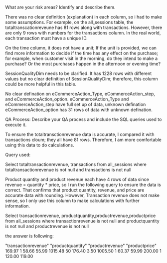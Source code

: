 What are your risk areas? Identify and describe them.


There was no clear definition (explanation) in each column, so i had to make some assumptions. 
For example, on the all_sessions table, the totaltranscationreveune has 81 rows along with transactions. However, there are only 9 rows with numbers for the transactions column. In the real world, each transaction must have a unique ID. 

On the time column, it does not have a unit; If the unit is provided, we can find more information to decide if the time has any effect on the purchase; for example, when customer visit in the morning, do they intend to make a purchase? Or the most purchases happen in the afternoon or evening time? 

SessionQualityDim needs to be clarified. It has 1228 rows with different values but no clear definition of SessionQualityDim; therefore, this column could be more helpful in this table.

No clear defination on eCommerceAction_Type, eCommerceAction_step, and eCommerceAction_option.
eCommerceAction_Type and eCommerceAction_step have full set up of data, unknown defination
eCommerceAction_option has 31 rows of data with unknown defination. 



QA Process:
Describe your QA process and include the SQL queries used to execute it.

To ensure the totaltransctionrevenue data is accurate, I compared it with transactions cloum; they all have 81 rows. Therefore, I am more comfortable using this data to do calculations. 

Query used: 

Select totaltransactionrevenue, transactions
from all_sessions
where totaltransactionrevenue is not null 
		and transactions is not null

Product quantity and product revenue each have 4 rows of data since revenue = quantity * price, so I run the following query to ensure the data is correct. That confirms that product quantity, revenue, and price are accurate data with rounding. However, Transaction revenue does not make sense, so I only use this column to make calculations with further information. 

Select transactionrevenue, productquantity,productrevenue,productprice
from all_sessions
where transactionrevenue is not null 
		and productquantity is not null 
		and productrevenue is not null 

the answer is following:

"transactionrevenue"	"productquantity"	"productrevenue"	"productprice"
169.97	                    1	                58.66	            55.99
1015.48	                    50	                176.40	            3.50
1005.50	                    1	                   60.37	            59.99
200.00	                    1	                    120.00	            119.00








